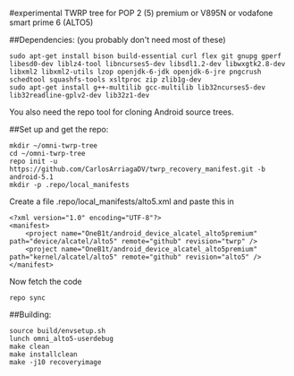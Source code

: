 #experimental TWRP tree for POP 2 (5) premium or V895N or vodafone smart prime 6 (ALTO5)

##Dependencies:
(you probably don't need most of these)
````
sudo apt-get install bison build-essential curl flex git gnupg gperf libesd0-dev liblz4-tool libncurses5-dev libsdl1.2-dev libwxgtk2.8-dev libxml2 libxml2-utils lzop openjdk-6-jdk openjdk-6-jre pngcrush schedtool squashfs-tools xsltproc zip zlib1g-dev
sudo apt-get install g++-multilib gcc-multilib lib32ncurses5-dev lib32readline-gplv2-dev lib32z1-dev
````
You also need the repo tool for cloning Android source trees.

##Set up and get the repo:
````
mkdir ~/omni-twrp-tree
cd ~/omni-twrp-tree
repo init -u https://github.com/CarlosArriagaDV/twrp_recovery_manifest.git -b android-5.1
mkdir -p .repo/local_manifests
````

Create a file .repo/local_manifests/alto5.xml and paste this in
````
<?xml version="1.0" encoding="UTF-8"?>
<manifest>
    <project name="OneB1t/android_device_alcatel_alto5premium" path="device/alcatel/alto5" remote="github" revision="twrp" />
    <project name="OneB1t/android_device_alcatel_alto5premium" path="kernel/alcatel/alto5" remote="github" revision="alto5" />
</manifest>
````

Now fetch the code
````
repo sync
````

##Building:
````
source build/envsetup.sh
lunch omni_alto5-userdebug
make clean
make installclean
make -j10 recoveryimage
````
